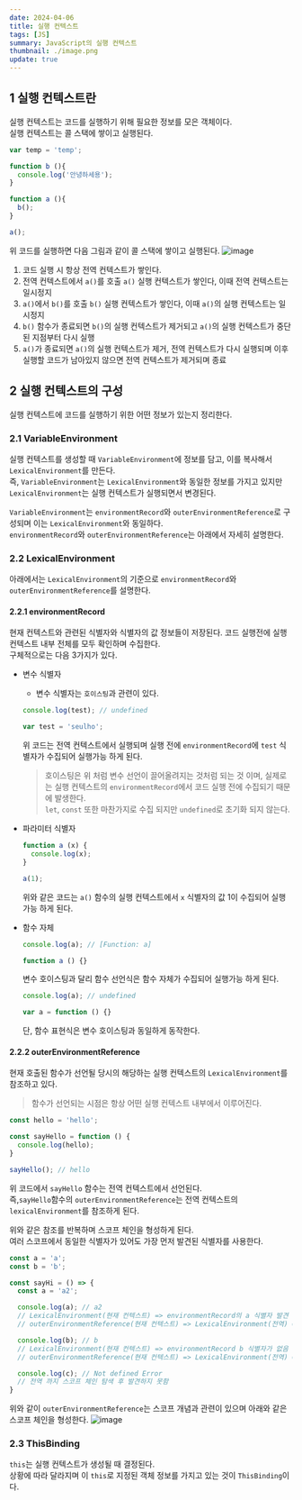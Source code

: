 ```yaml
---
date: 2024-04-06
title: 실행 컨텍스트
tags: [JS]
summary: JavaScript의 실행 컨텍스트
thumbnail: ./image.png
update: true
---
```



## 1 실행 컨텍스트란
실행 컨텍스트는 코드를 실행하기 위해 필요한 정보를 모은 객체이다.  
실행 컨텍스트는 콜 스택에 쌓이고 실행된다.
```js
var temp = 'temp';

function b (){
  console.log('안녕하세용');
}

function a (){
  b();
}

a();
```

위 코드를 실행하면 다음 그림과 같이 콜 스택에 쌓이고 실행된다.
![image](https://github.com/Jeongseulho/Jeongseulho/assets/110578739/8b81efbf-c47b-49ee-803a-a97bd5ddb34c)
1. 코드 실행 시 항상 전역 컨텍스트가 쌓인다.
2. 전역 컨텍스트에서 `a()`를 호출 `a()` 실행 컨텍스트가 쌓인다, 이때 전역 컨텍스트는 일시정지
3. `a()`에서 `b()`를 호출 `b()` 실행 컨텍스트가 쌓인다, 이때 `a()`의 실행 컨텍스트는 일시정지
4. `b()` 함수가 종료되면 `b()`의 실행 컨텍스트가 제거되고 `a()`의 실행 컨텍스트가 중단된 지점부터 다시 실행
5. `a()`가 종료되면 `a()`의 실행 컨텍스트가 제거, 전역 컨텍스트가 다시 실행되며 이후 실행할 코드가 남아있지 않으면 전역 컨텍스트가 제거되며 종료

## 2 실행 컨텍스트의 구성
실행 컨텍스트에 코드를 실행하기 위한 어떤 정보가 있는지 정리한다.

### 2.1 VariableEnvironment
실행 컨텍스트를 생성할 때 `VariableEnvironment`에 정보를 담고, 이를 복사해서 `LexicalEnvironment`를 만든다.  
즉, `VariableEnvironment`는 `LexicalEnvironment`와 동일한 정보를 가지고 있지만 `LexicalEnvironment`는 실행 컨텍스트가 실행되면서 변경된다.  

`VariableEnvironment`는 `environmentRecord`와 `outerEnvironmentReference`로 구성되며 이는 `LexicalEnvironment`와 동일하다.  
`environmentRecord`와 `outerEnvironmentReference`는 아래에서 자세히 설명한다.

### 2.2 LexicalEnvironment
아래에서는 `LexicalEnvironment`의 기준으로 `environmentRecord`와 `outerEnvironmentReference`를 설명한다.

#### 2.2.1 environmentRecord
현재 컨텍스트와 관련된 식별자와 식별자의 값 정보들이 저장된다. 코드 실행전에 실행 컨텍스트 내부 전체를 모두 확인하며 수집한다.  
구체적으로는 다음 3가지가 있다.  
- 변수 식별자
  - 변수 식별자는 `호이스팅`과 관련이 있다.  

  ```js
  console.log(test); // undefined

  var test = 'seulho'; 
  ```  

  위 코드는 전역 컨텍스트에서 실행되며 실행 전에 `environmentRecord`에 `test` 식별자가 수집되어 실행가능 하게 된다.

  > 호이스팅은 위 처럼 변수 선언이 끌어올려지는 것처럼 되는 것 이며, 실제로는 실행 컨텍스트의 `environmentRecord`에서 코드 실행 전에 수집되기 때문에 발생한다.  
  > `let`, `const` 또한 마찬가지로 수집 되지만 `undefined`로 초기화 되지 않는다.
    
    
- 파라미터 식별자  

  ```js
  function a (x) {
    console.log(x);
  }

  a(1);
  ```
  위와 같은 코드는 `a()` 함수의 실행 컨텍스트에서 `x` 식별자의 값 1이 수집되어 실행가능 하게 된다.   

- 함수 자체  

  ```js
  console.log(a); // [Function: a]

  function a () {}
  ```
  변수 호이스팅과 달리 함수 선언식은 함수 자체가 수집되어 실행가능 하게 된다.  

  ```js
  console.log(a); // undefined

  var a = function () {}
  ```
  단, 함수 표현식은 변수 호이스팅과 동일하게 동작한다.


#### 2.2.2 outerEnvironmentReference
현재 호출된 함수가 선언될 당시의 해당하는 실행 컨텍스트의 `LexicalEnvironment`를 참조하고 있다.  
> 함수가 선언되는 시점은 항상 어떤 실행 컨텍스트 내부에서 이루어진다.
  

```js
const hello = 'hello';

const sayHello = function () {
  console.log(hello);
}

sayHello(); // hello
```
위 코드에서 `sayHello` 함수는 전역 컨텍스트에서 선언된다.  
즉,`sayHello`함수의 `outerEnvironmentReference`는 전역 컨텍스트의 `lexicalEnvironment`를 참조하게 된다.  

위와 같은 참조를 반복하며 스코프 체인을 형성하게 된다.  
여러 스코프에서 동일한 식별자가 있어도 가장 먼저 발견된 식별자를 사용한다.  
```js
const a = 'a';
const b = 'b';

const sayHi = () => {
  const a = 'a2';

  console.log(a); // a2
  // LexicalEnvironment(현재 컨텍스트) => environmentRecord의 a 식별자 발견
  // outerEnvironmentReference(현재 컨텍스트) => LexicalEnvironment(전역) => environmentRecord의 a 식별자는 무시 됨

  console.log(b); // b
  // LexicalEnvironment(현재 컨텍스트) => environmentRecord b 식별자가 없음
  // outerEnvironmentReference(현재 컨텍스트) => LexicalEnvironment(전역) => environmentRecord(전역)의 b 식별자 발견

  console.log(c); // Not defined Error
  // 전역 까지 스코프 체인 탐색 후 발견하지 못함
}
```

위와 같이 `outerEnvironmentReference`는 스코프 개념과 관련이 있으며 아래와 같은 스코프 체인을 형성한다.
![image](https://github.com/Jeongseulho/Jeongseulho/assets/110578739/a2f9e6a9-5410-422e-9e9e-66527886aac1)

### 2.3 ThisBinding
`this`는 실행 컨텍스트가 생성될 때 결정된다.  
상황에 따라 달라지며 이 `this`로 지정된 객체 정보를 가지고 있는 것이 `ThisBinding`이다.
